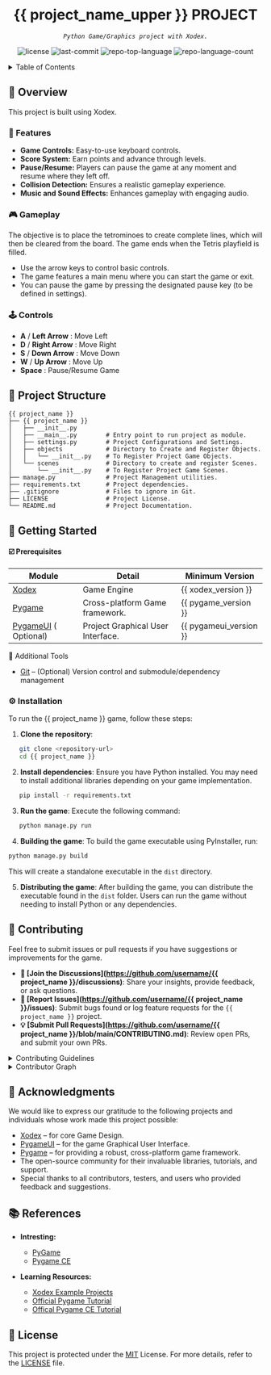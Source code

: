 <p align="center"><h1 align="center"> {{ project_name_upper }} PROJECT </h1></p>
<p align="center">
	<em><code>Python Game/Graphics project with Xodex.
</code></em>
</p>
<p align="center">
	<img src="https://img.shields.io/github/license/username/{{ project_name }}?style=default&logo=opensourceinitiative&logoColor=white&color=0080ff" alt="license">
	<img src="https://img.shields.io/github/last-commit/username/{{ project_name }}?style=default&logo=git&logoColor=white&color=0080ff" alt="last-commit">
	<img src="https://img.shields.io/github/languages/top/username/{{ project_name }}?style=default&color=0080ff" alt="repo-top-language">
	<img src="https://img.shields.io/github/languages/count/username/{{ project_name }}?style=default&color=0080ff" alt="repo-language-count">
</p>

<details><summary>Table of Contents</summary>

- [📍 Overview](#📍-overview)
- [🚀 Features](#🚀-features)
- [🎮 Gameplay](#🎮-gameplay)
- [🕹️ Controls](#🕹️-controls)
- [📁 Project Structure](#📁-project-structure)
- [📌 Getting Started](#📌-getting-started)
  - [☑️ Prerequisites](#☑️-prerequisites)
  - [⚙️ Installation](#⚙️-installation)
  - [🤖 Usage](#🤖-usage)
- [🔰 Contributing](#🔰-contributing)
- [🙌 Acknowledgments](#🙌-acknowledgments)
- [📚 References](#📚-references)
- [📝 License](#📝-license)

</details>

## 📍 Overview

This project is built using Xodex.


### 🚀 Features
- **Game Controls:** Easy-to-use keyboard controls.
- **Score System:** Earn points and advance through levels.
- **Pause/Resume:** Players can pause the game at any moment and resume where they left off.
- **Collision Detection:** Ensures a realistic gameplay experience.
- **Music and Sound Effects:** Enhances gameplay with engaging audio.


### 🎮 Gameplay

The objective is to place the tetrominoes to create complete lines, which will then be cleared from the board.
The game ends when the Tetris playfield is filled.

- Use the arrow keys to control basic controls.
- The game features a main menu where you can start the game or exit.
- You can pause the game by pressing the designated pause key (to be defined in settings).

### 🕹️ Controls

- **A** / **Left Arrow** : Move Left
- **D** / **Right Arrow** : Move Right
- **S** / **Down Arrow** : Move Down
- **W** / **Up Arrow** : Move Up
- **Space** : Pause/Resume Game


## 📁 Project Structure
```
{{ project_name }}
├── {{ project_name }}
│   ├── __init__.py
│   ├── __main__.py        # Entry point to run project as module.
│   ├── settings.py        # Project Configurations and Settings. 
│   ├── objects            # Directory to Create and Register Objects.
│   │   └── __init__.py    # To Register Project Game Objects.   
│   └── scenes             # Directory to create and register Scenes.
│       └── __init__.py    # To Register Project Game Scenes.
├── manage.py              # Project Management utilities. 
├── requirements.txt       # Project dependencies.
├── .gitignore             # Files to ignore in Git.
├── LICENSE                # Project License.
└── README.md              # Project Documentation.
```

## 📌 Getting Started

#### ☑️ Prerequisites

| Module                                                                | Detail                      | Minimum Version                             |
|-------------------------------------------------------------------------|--------------------------------|---------------------------------------------|
| [Xodex](https://github.com/djoezeke/xodex/)                                        | Game Engine            | {{ xodex_version }}                                         |
| [Pygame](https://github.com/pygame/pygame/)        | Cross-platform Game framework.                        | {{ pygame_version }}                                       |
| [PygameUI](https://github.com/djoezeke/pygameui/) ( Optional)                                      | Project Graphical User Interface.            | {{ pygameui_version }}                                          |

🧰 Additional Tools

- [Git](https://git-scm.com/) – (Optional) Version control and submodule/dependency management

### ⚙️ Installation
To run the {{ project_name }} game, follow these steps:

1. **Clone the repository**:
```sh
   git clone <repository-url>
   cd {{ project_name }}
```

2. **Install dependencies**:
   Ensure you have Python installed. You may need to install additional libraries depending on your game implementation.

```sh
   pip install -r requirements.txt
```

3. **Run the game**:
   Execute the following command:
```sh
   python manage.py run
```

4. **Building the game**:
To build the game executable using PyInstaller, run:
```sh
python manage.py build
```
This will create a standalone executable in the `dist` directory.

5. **Distributing the game**:
After building the game, you can distribute the executable found in the `dist` folder. Users can run the game without needing to install Python or any dependencies.


## 🔰 Contributing

Feel free to submit issues or pull requests if you have suggestions or improvements for the game.

- **💬 [Join the Discussions](https://github.com/username/{{ project_name }}/discussions)**: Share your insights, provide feedback, or ask questions.
- **🐛 [Report Issues](https://github.com/username/{{ project_name }}/issues)**: Submit bugs found or log feature requests for the `{{ project_name }}` project.
- **💡 [Submit Pull Requests](https://github.com/username/{{ project_name }}/blob/main/CONTRIBUTING.md)**: Review open PRs, and submit your own PRs.

<details closed>
<summary>Contributing Guidelines</summary>

1. **Fork the Repository**: Start by forking the project repository to your github account.
2. **Clone Locally**: Clone the forked repository to your local machine using a git client.
   ```sh
   git clone --recursive https://github.com/username/{{ project_name }}
   ```
3. **Create a New Branch**: Always work on a new branch, giving it a descriptive name.
   ```sh
   git checkout -b new-feature-x
   ```
4. **Make Your Changes**: Develop and test your changes locally.
5. **Commit Your Changes**: Commit with a clear message describing your updates.
   ```sh
   git commit -m 'Implemented new feature x.'
   ```
6. **Push to github**: Push the changes to your forked repository.
   ```sh
   git push origin new-feature-x
   ```
7. **Submit a Pull Request**: Create a PR against the original project repository. Clearly describe the changes and their motivations.
8. **Review**: Once your PR is reviewed and approved, it will be merged into the main branch. Congratulations on your contribution!
</details>

<details closed>
<summary>Contributor Graph</summary>
<br>
<p align="left">
   <a href="https://github.com{/username/{{ project_name }}/}graphs/contributors">
      <img src="https://contrib.rocks/image?repo=username/{{ project_name }}">
   </a>
</p>
</details>


## 🙌 Acknowledgments

We would like to express our gratitude to the following projects and individuals whose work made this project possible:

- [Xodex](https://github.com/djoezeke/xodex/) – for core Game Design.
- [PygameUI](https://github.com/djoezeke/pygameui/) – for the game Graphical User Interface.
- [Pygame](https://github.com/pygame/pygame/) – for providing a robust, cross-platform game framework.
- The open-source community for their invaluable libraries, tutorials, and support.
- Special thanks to all contributors, testers, and users who provided feedback and suggestions.

## 📚 References

- **Intresting:**
  - [PyGame](https://www.pygame.org/)
  - [Pygame CE](https://pyga.me/)

- **Learning Resources:**
  - [Xodex Example Projects](https://github.com/djoezeke/xodex_examples/)
  - [Official Pygame Tutorial](https://www.pygame.org/)
  - [Offical Pygame CE Tutorial](https://pyga.me/)

## 📝 License

This project is protected under the [MIT](LICENSE) License. 
For more details, refer to the [LICENSE](LICENSE) file.

